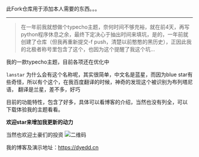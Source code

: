 此Fork仓库用于添加本人需要的东西。。。

------

> 在一年前我就想做个typecho主题，奈何时间不够充裕，就在前4天，再写python程序休息之余，最终下定决心于抽出时间来填坑，是的，一年前就创建了仓库（但我再重新提交-f push，清楚以前憨憨的黑历史），正因此我的北极者称号里包含了这个，也因为这个提醒了我这个坑...

我的一款typecho主题，目前各项还在优化中

`lanstar`
为什么会有这个名称呢，其实很简单，中文名是蓝星，而因为blue star有些奇怪，所以有个这个，在我百度翻译的时候，神奇的发现这个被识别为布列塔尼语， 翻译是兰星，差不多，好巧

目前的功能特性，包含了好多，具体可以看博客的介绍，当然也没有列全，可以 下载体验我的主题看看。

**欢迎star来增加我更新的动力**

当然也欢迎土豪们的投资
![二维码](assets/img/qrcode.png)

我的博客及演示地址：https://dyedd.cn
